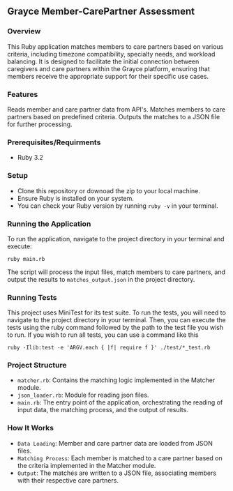 ## Grayce Member-CarePartner Assessment
### Overview

This Ruby application matches members to care partners based on various criteria, including timezone compatibility, specialty needs, and workload balancing. It is designed to facilitate the initial connection between caregivers and care partners within the Grayce platform, ensuring that members receive the appropriate support for their specific use cases.

### Features

Reads member and care partner data from API's.
Matches members to care partners based on predefined criteria.
Outputs the matches to a JSON file for further processing.

### Prerequisites/Requirments
- Ruby 3.2

### Setup

- Clone this repository or downoad the zip to your local machine.
- Ensure Ruby is installed on your system.
- You can check your Ruby version by running `ruby -v` in your terminal.

### Running the Application

To run the application, navigate to the project directory in your terminal and execute:

```
ruby main.rb

```
The script will process the input files, match members to care partners, and output the results to `matches_output.json` in the project directory.

### Running Tests

This project uses MiniTest for its test suite. To run the tests, you will need to navigate to the project directory in your terminal. Then, you can execute the tests using the ruby command followed by the path to the test file you wish to run. If you wish to run all tests, you can use a command like this

```
ruby -Ilib:test -e 'ARGV.each { |f| require f }' ./test/*_test.rb

```

### Project Structure

- `matcher.rb`: Contains the matching logic implemented in the Matcher module.
- `json_loader.rb`: Module for reading json files.
- `main.rb`: The entry point of the application, orchestrating the reading of input data, the matching process, and the output of results.

### How It Works

- `Data Loading`: Member and care partner data are loaded from JSON files.
- `Matching Process`: Each member is matched to a care partner based on the criteria implemented in the Matcher module.
- `Output`: The matches are written to a JSON file, associating members with their respective care partners.
